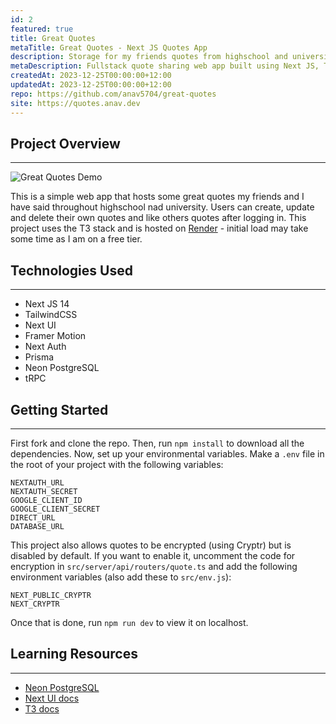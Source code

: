 ```yaml
---
id: 2
featured: true
title: Great Quotes
metaTitle: Great Quotes - Next JS Quotes App
description: Storage for my friends quotes from highschool and university.
metaDescription: Fullstack quote sharing web app built using Next JS, TailwindCSS, Prisma & Drizzle and Postgres (Neon) with the frontend and backend hosted on Vercel.
createdAt: 2023-12-25T00:00:00+12:00
updatedAt: 2023-12-25T00:00:00+12:00
repo: https://github.com/anav5704/great-quotes
site: https://quotes.anav.dev
---
```


## Project Overview

---

![Great Quotes Demo](./images/great-quotes-demo.webp)

This is a simple web app that hosts some great quotes my friends and I have said throughout highschool nad university. Users can create, update and delete their own quotes and like others quotes after logging in. This project uses the T3 stack and is hosted on [Render](https://render.com) - initial load may take some time as I am on a free tier.

## Technologies Used

---

-   Next JS 14
-   TailwindCSS
-   Next UI
-   Framer Motion
-   Next Auth
-   Prisma
-   Neon PostgreSQL
-   tRPC

## Getting Started

---

First fork and clone the repo. Then, run `npm install` to download all the dependencies. Now, set up your environmental variables. Make a `.env` file in the root of your project with the following variables:

```
NEXTAUTH_URL
NEXTAUTH_SECRET
GOOGLE_CLIENT_ID
GOOGLE_CLIENT_SECRET
DIRECT_URL
DATABASE_URL
```

This project also allows quotes to be encrypted (using Cryptr) but is disabled by default. If you want to enable it, uncomment the code for encryption in `src/server/api/routers/quote.ts` and add the following environment variables (also add these to `src/env.js`):

```
NEXT_PUBLIC_CRYPTR
NEXT_CRYPTR
```

Once that is done, run `npm run dev` to view it on localhost.

## Learning Resources

---

-   [Neon PostgreSQL](https://neon.tech/)
-   [Next UI docs](https://www.youtube.com/watch?v=Kz0srrlecRQ&t=719s)
-   [T3 docs](https://t3.gg/)
